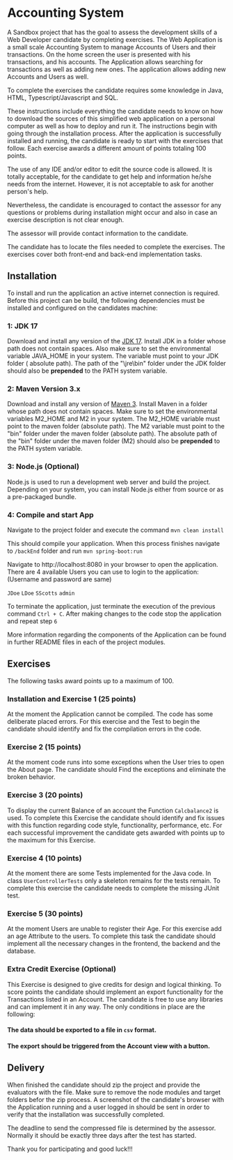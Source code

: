 # Accounting System

A Sandbox project that has the goal to assess the development skills of a Web Developer candidate by completing
exercises. The Web Application is a small scale Accounting System to manage Accounts of Users and their transactions.
On the home screen the user is presented with his transactions, and his accounts. The Application allows searching for
transactions as well as adding new ones. The application allows adding new Accounts and Users as well.

To complete the exercises the candidate requires some knowledge in Java, HTML, Typescript/Javascript and SQL.

These instructions include everything the candidate needs to know on how to download the sources of this simplified web
application on a personal computer as well as how to deploy and run it. The instructions begin with going through the
installation process. After the application is successfully installed and running, the candidate is ready to start with
the exercises that follow. Each exercise awards a different amount of points totaling 100 points.

The use of any IDE and/or editor to edit the source code is allowed. It is totally acceptable, for the candidate to get
help and information he/she needs from the internet. However, it is not acceptable to ask for another person's help.

Nevertheless, the candidate is encouraged to contact the assessor for any questions or problems during installation might occur
and also in case an exercise description is not clear enough.

The assessor will provide contact information to the candidate.

The candidate has to locate the files needed to complete the exercises. The exercises cover both front-end and back-end
implementation tasks.

## Installation

To install and run the application an active internet connection is required. Before this project can be build, the
following dependencies must be installed and configured on the candidates machine:

### 1: JDK 17

Download and install any version of the [JDK 17](https://www.oracle.com/java/technologies/downloads/#jdk17-windows).
Install JDK in a folder whose path does not contain spaces. Also make sure to set the environmental variable JAVA_HOME
in your system. The variable must point to your JDK folder (
absolute path). The path of the "\jre\bin" folder under the JDK folder should also be **prepended** to the PATH system
variable.

### 2: Maven Version 3.x

Download and install any version of [Maven 3](https://maven.apache.org/download.cgi). Install Maven in a folder whose
path does not contain spaces. Make sure to set the environmental variables M2_HOME and M2 in your system. The M2_HOME
variable must point to the maven folder (absolute path). The M2 variable must point to the "bin" folder under the maven
folder (absolute path). The absolute path of the "bin" folder under the maven folder (M2) should also be **prepended**
to the PATH system variable.

### 3: Node.js (Optional)

Node.js is used to run a development web server and build the project. Depending on your system, you can install Node.js
either from source or as a pre-packaged bundle.

### 4: Compile and start App

Navigate to the project folder and execute the command `mvn clean install`

This should compile your application. When this process finishes navigate to `/backEnd` folder and
run `mvn spring-boot:run`

Navigate to http://localhost:8080 in your browser to open the application. There are 4 available Users you can use to
login to the application:
(Username and password are same)

`JDoe`
`LDoe`
`SScotts`
`admin`

To terminate the application, just terminate the execution of the previous command `Ctrl + C`. After making changes to
the code stop the application and repeat step `6`

More information regarding the components of the Application can be found in further README files in each of the project
modules.

## Exercises

The following tasks award points up to a maximum of 100.

### Installation and Exercise 1 (25 points)

At the moment the Application cannot be compiled. The code has some deliberate placed errors. For this exercise and the
Test to begin the candidate should identify and fix the compilation errors in the code.

### Exercise 2 (15 points)

At the moment code runs into some exceptions when the User tries to open the About page. The candidate should Find the
exceptions and eliminate the broken behavior.

### Exercise 3 (20 points)

To display the current Balance of an account the Function `Calcbalance2` is used. To complete this Exercise the
candidate should identify and fix issues with this function regarding code style, functionality, performance, etc. For
each successful improvement the candidate gets awarded with points up to the maximum for this Exercise.

### Exercise 4 (10 points)

At the moment there are some Tests implemented for the Java code. In class `UserControllerTests` only a skeleton remains
for the tests remain. To complete this exercise the candidate needs to complete the missing JUnit test.

### Exercise 5 (30 points)

At the moment Users are unable to register their Age. For this exercise add an age Attribute to the users. To complete
this task the candidate should implement all the necessary changes in the frontend, the backend and the database.

### Extra Credit Exercise (Optional)

This Exercise is designed to give credits for design and logical thinking. To score points the candidate
should implement an export functionality for the Transactions listed in an Account. The candidate is free to use any
libraries and can implement it in any way. The only conditions in place are the following:

#### The data should be exported to a file in `csv` format.

#### The export should be triggered from the Account view with a button.

## Delivery

When finished the candidate should zip the project and provide the evaluators with the file. Make sure to remove the node modules and target folders befor the zip process.
A screenshot of the candidate's browser with the Application running and a user logged in
should be sent in order to verify that the installation was successfully completed.

The deadline to send the compressed file is determined by the assessor. Normally it should be exactly three days after
the test has started.

Thank you for participating and good luck!!!
